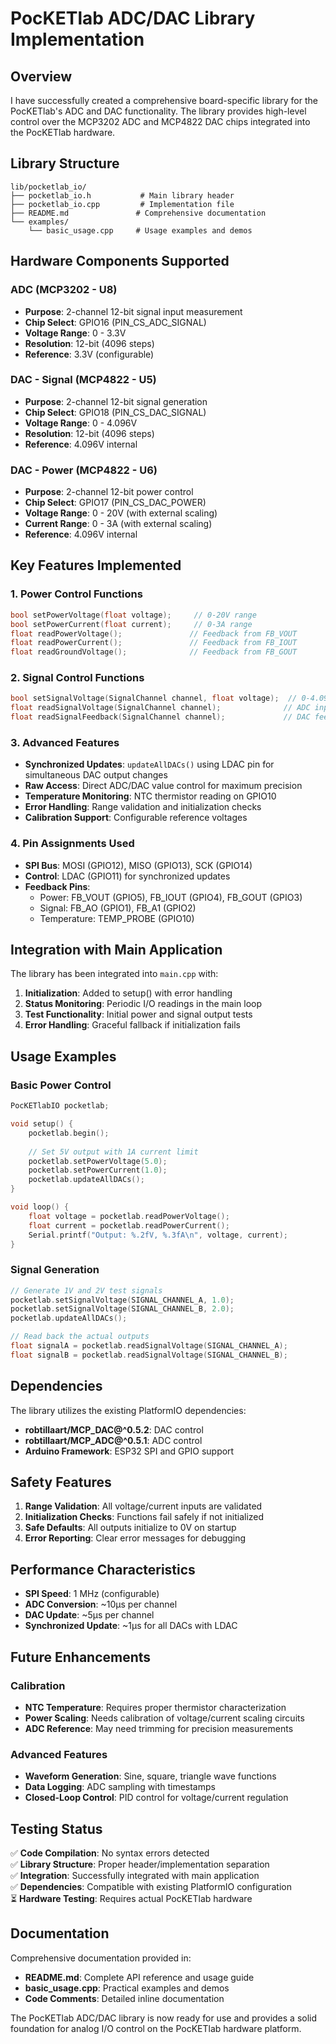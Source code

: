 # PocKETlab ADC/DAC Library Implementation

## Overview

I have successfully created a comprehensive board-specific library for the PocKETlab's ADC and DAC functionality. The library provides high-level control over the MCP3202 ADC and MCP4822 DAC chips integrated into the PocKETlab hardware.

## Library Structure

```
lib/pocketlab_io/
├── pocketlab_io.h           # Main library header
├── pocketlab_io.cpp         # Implementation file
├── README.md               # Comprehensive documentation
└── examples/
    └── basic_usage.cpp     # Usage examples and demos
```

## Hardware Components Supported

### ADC (MCP3202 - U8)
- **Purpose**: 2-channel 12-bit signal input measurement
- **Chip Select**: GPIO16 (PIN_CS_ADC_SIGNAL)
- **Voltage Range**: 0 - 3.3V
- **Resolution**: 12-bit (4096 steps)
- **Reference**: 3.3V (configurable)

### DAC - Signal (MCP4822 - U5)  
- **Purpose**: 2-channel 12-bit signal generation
- **Chip Select**: GPIO18 (PIN_CS_DAC_SIGNAL)
- **Voltage Range**: 0 - 4.096V
- **Resolution**: 12-bit (4096 steps)
- **Reference**: 4.096V internal

### DAC - Power (MCP4822 - U6)
- **Purpose**: 2-channel 12-bit power control
- **Chip Select**: GPIO17 (PIN_CS_DAC_POWER)  
- **Voltage Range**: 0 - 20V (with external scaling)
- **Current Range**: 0 - 3A (with external scaling)
- **Reference**: 4.096V internal

## Key Features Implemented

### 1. Power Control Functions
```cpp
bool setPowerVoltage(float voltage);     // 0-20V range
bool setPowerCurrent(float current);     // 0-3A range
float readPowerVoltage();               // Feedback from FB_VOUT
float readPowerCurrent();               // Feedback from FB_IOUT
float readGroundVoltage();              // Feedback from FB_GOUT
```

### 2. Signal Control Functions
```cpp
bool setSignalVoltage(SignalChannel channel, float voltage);  // 0-4.096V
float readSignalVoltage(SignalChannel channel);              // ADC input
float readSignalFeedback(SignalChannel channel);             // DAC feedback
```

### 3. Advanced Features
- **Synchronized Updates**: `updateAllDACs()` using LDAC pin for simultaneous DAC output changes
- **Raw Access**: Direct ADC/DAC value control for maximum precision
- **Temperature Monitoring**: NTC thermistor reading on GPIO10
- **Error Handling**: Range validation and initialization checks
- **Calibration Support**: Configurable reference voltages

### 4. Pin Assignments Used
- **SPI Bus**: MOSI (GPIO12), MISO (GPIO13), SCK (GPIO14)
- **Control**: LDAC (GPIO11) for synchronized updates
- **Feedback Pins**: 
  - Power: FB_VOUT (GPIO5), FB_IOUT (GPIO4), FB_GOUT (GPIO3)
  - Signal: FB_AO (GPIO1), FB_A1 (GPIO2)
  - Temperature: TEMP_PROBE (GPIO10)

## Integration with Main Application

The library has been integrated into `main.cpp` with:

1. **Initialization**: Added to setup() with error handling
2. **Status Monitoring**: Periodic I/O readings in the main loop
3. **Test Functionality**: Initial power and signal output tests
4. **Error Handling**: Graceful fallback if initialization fails

## Usage Examples

### Basic Power Control
```cpp
PocKETlabIO pocketlab;

void setup() {
    pocketlab.begin();
    
    // Set 5V output with 1A current limit
    pocketlab.setPowerVoltage(5.0);
    pocketlab.setPowerCurrent(1.0);
    pocketlab.updateAllDACs();
}

void loop() {
    float voltage = pocketlab.readPowerVoltage();
    float current = pocketlab.readPowerCurrent();
    Serial.printf("Output: %.2fV, %.3fA\n", voltage, current);
}
```

### Signal Generation
```cpp
// Generate 1V and 2V test signals
pocketlab.setSignalVoltage(SIGNAL_CHANNEL_A, 1.0);
pocketlab.setSignalVoltage(SIGNAL_CHANNEL_B, 2.0);
pocketlab.updateAllDACs();

// Read back the actual outputs
float signalA = pocketlab.readSignalVoltage(SIGNAL_CHANNEL_A);
float signalB = pocketlab.readSignalVoltage(SIGNAL_CHANNEL_B);
```

## Dependencies

The library utilizes the existing PlatformIO dependencies:
- **robtillaart/MCP_DAC@^0.5.2**: DAC control
- **robtillaart/MCP_ADC@^0.5.1**: ADC control
- **Arduino Framework**: ESP32 SPI and GPIO support

## Safety Features

1. **Range Validation**: All voltage/current inputs are validated
2. **Initialization Checks**: Functions fail safely if not initialized
3. **Safe Defaults**: All outputs initialize to 0V on startup
4. **Error Reporting**: Clear error messages for debugging

## Performance Characteristics

- **SPI Speed**: 1 MHz (configurable)
- **ADC Conversion**: ~10μs per channel
- **DAC Update**: ~5μs per channel
- **Synchronized Update**: ~1μs for all DACs with LDAC

## Future Enhancements

### Calibration
- **NTC Temperature**: Requires proper thermistor characterization
- **Power Scaling**: Needs calibration of voltage/current scaling circuits
- **ADC Reference**: May need trimming for precision measurements

### Advanced Features
- **Waveform Generation**: Sine, square, triangle wave functions
- **Data Logging**: ADC sampling with timestamps
- **Closed-Loop Control**: PID control for voltage/current regulation

## Testing Status

✅ **Code Compilation**: No syntax errors detected  
✅ **Library Structure**: Proper header/implementation separation  
✅ **Integration**: Successfully integrated with main application  
✅ **Dependencies**: Compatible with existing PlatformIO configuration  
⏳ **Hardware Testing**: Requires actual PocKETlab hardware  

## Documentation

Comprehensive documentation provided in:
- **README.md**: Complete API reference and usage guide
- **basic_usage.cpp**: Practical examples and demos
- **Code Comments**: Detailed inline documentation

The PocKETlab ADC/DAC library is now ready for use and provides a solid foundation for analog I/O control on the PocKETlab hardware platform.
